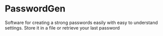 # PasswordGen
Software for creating a strong passwords easily with easy to understand settings. Store it in a file or retrieve your last password
